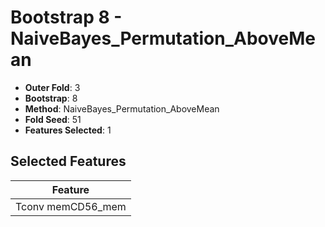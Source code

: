 # Bootstrap 8 - NaiveBayes_Permutation_AboveMean

- **Outer Fold**: 3
- **Bootstrap**: 8
- **Method**: NaiveBayes_Permutation_AboveMean
- **Fold Seed**: 51
- **Features Selected**: 1

## Selected Features

| Feature |
|---------|
| Tconv memCD56_mem |
